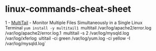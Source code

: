 # linux-commands-cheat-sheet
1 - [MultiTail](https://www.tecmint.com/view-multiple-files-in-linux/) - Monitor Multiple Files Simultaneously in a Single Linux Terminal
`yum install -y multitail1
`multitail /var/log/apache2/error.log /var/log/apache2/error.log.1`
`multitail -s 2 /var/log/mysqld.log /var/log/xferlog`
`ultitail -ci green /var/log/yum.log -ci yellow -I /var/log/mysqld.log`
